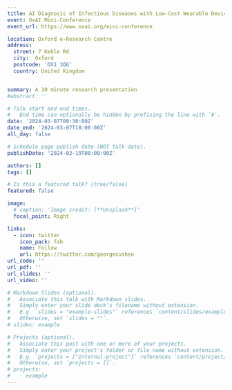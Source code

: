 ```yaml
---
title: AI Diagnosis of Infectious Diseases with Low-Cost Wearable Device
event: OxAI Mini-Conference
event_url: https://www.oxai.org/mini-conference

location: Oxford e-Research Centre 
address:
  street: 7 Keble Rd
  city:  Oxford 
  postcode: 'OX1 3QG' 
  country: United Kingdom


summary: A 10 minute research presentation
#abstract: ''

# Talk start and end times.
#   End time can optionally be hidden by prefixing the line with `#`.
date: '2024-03-07T09:30:00Z'
date_end: '2024-03-07T18:00:00Z'
all_day: false

# Schedule page publish date (NOT talk date).
publishDate: '2024-02-19T00:00:00Z'

authors: []
tags: []

# Is this a featured talk? (true/false)
featured: false

image:
  # caption: 'Image credit: [**Unsplash**]'
  focal_point: Right

links:
  - icon: twitter
    icon_pack: fab
    name: Follow
    url: https://twitter.com/georgecushen
url_code: ''
url_pdf: ''
url_slides: ''
url_video: ''

# Markdown Slides (optional).
#   Associate this talk with Markdown slides.
#   Simply enter your slide deck's filename without extension.
#   E.g. `slides = "example-slides"` references `content/slides/example-slides.md`.
#   Otherwise, set `slides = ""`.
# slides: example

# Projects (optional).
#   Associate this post with one or more of your projects.
#   Simply enter your project's folder or file name without extension.
#   E.g. `projects = ["internal-project"]` references `content/project/deep-learning/index.md`.
#   Otherwise, set `projects = []`.
# projects:
#   - example
---
```

